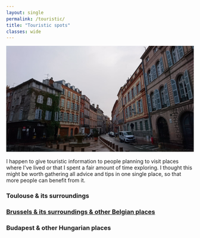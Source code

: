 ```yaml
---
layout: single
permalink: /touristic/
title: "Touristic spots"
classes: wide
---
```


<img src="/assets/images/Toulouse_rainy.jpg" alt="Touristic point"> 

I happen to give touristic information to people planning to visit places where I've lived or that I spent a fair amount of time exploring. 
I thought this might be worth gathering all advice and tips in one single place, so that more people can benefit from it. 

### Toulouse & its surroundings

### [Brussels & its surroundings & other Belgian places](yseulthb.github.io/_pages/touristic/BXL.md)

### Budapest & other Hungarian places

